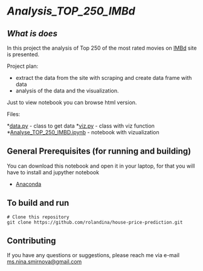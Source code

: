 # *Analysis_TOP_250_IMBd* 


## *What is does*

In this project the analysis of Top 250 of the most rated movies on [IMBd](https://www.imdb.com/search/title/?groups=top_250&sort=user_rating) site is presented.

Project plan:

- extract the data from the site with scraping and create data frame with data
- analysis of the data and the visualization.


Just to view notebook you can browse html version.

Files:

*[data.py]() - class to get data
*[viz.py]() - class with viz function
*[Analyse_TOP_250_IMBD.ipynb]() - notebook with vizualization



## General Prerequisites (for running and building)

You can download this notebook and open it in your laptop, for that you will have to 
install and jupyther notebook
* [Anaconda](https://www.anaconda.com/products/individual)


## To build and run 

```
# Clone this repository 
git clone https://github.com/rolandina/house-price-prediction.git
```


## Contributing

If you have any questions or suggestions, please reach me via e-mail 
ms.nina.smirnova@gmail.com
